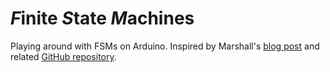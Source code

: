 # *F*inite *S*tate *M*achines
Playing around with FSMs on Arduino. Inspired by Marshall's [blog post](https://www.sparkfun.com/news/1801 "State Machines: blink.ino learns to snooze") and related [GitHub repository](https://github.com/marshalltaylorSFE/state_machines "another state_machines repository").
